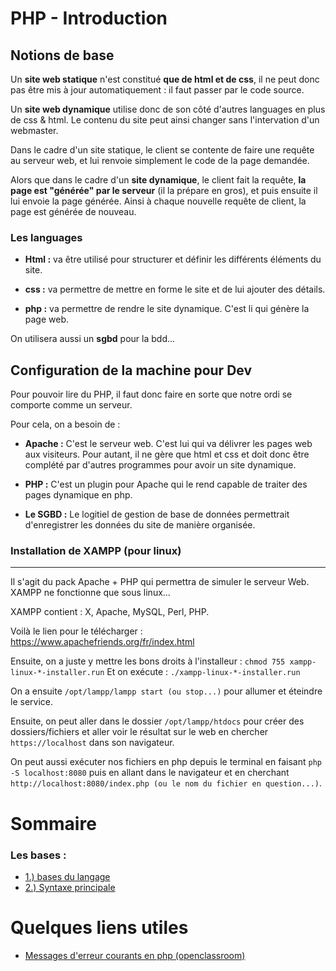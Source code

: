 # PHP - Introduction


## Notions de base

Un **site web statique** n'est constitué **que de html et de css**, il ne peut donc pas être mis à jour automatiquement : il faut passer par le code source. 

Un **site web dynamique** utilise donc de son côté d'autres languages en plus de css & html. 
Le contenu du site peut ainsi changer sans l'intervation d'un webmaster. 

Dans le cadre d'un site statique, le client se contente de faire une requête au serveur web, et lui renvoie simplement le code de la page demandée. 

Alors que dans le cadre d'un **site dynamique**, le client fait la requête, **la page est "générée" par le serveur** (il la prépare en gros), et puis ensuite il lui envoie la page générée. 
Ainsi à chaque nouvelle requête de client, la page est générée de nouveau. 

### Les languages

* **Html :** va être utilisé pour structurer et définir les différents éléments du site. 

* **css :** va permettre de mettre en forme le site et de lui ajouter des détails. 

* **php :** va permettre de rendre le site dynamique. C'est li qui génère la page web.

On utilisera aussi un **sgbd** pour la bdd...




## Configuration de la machine pour Dev

Pour pouvoir lire du PHP, il faut donc faire en sorte que notre ordi se comporte comme un serveur.

Pour cela, on a besoin de :

* **Apache :** C'est le serveur web. C'est lui qui va délivrer les pages web aux visiteurs. Pour autant, il ne gère que html et css et doit donc être complété par d'autres programmes pour avoir un site dynamique. 

* **PHP :** C'est un plugin pour Apache qui le rend capable de traiter des pages dynamique en php. 

* **Le SGBD :** Le logitiel de gestion de base de données permettrait d'enregistrer les données du site de manière organisée. 


### Installation de XAMPP (pour linux)
---
 Il s'agit du pack Apache + PHP qui permettra de simuler le serveur Web. XAMPP ne fonctionne que sous linux...

XAMPP contient : X, Apache, MySQL, Perl, PHP.

Voilà le lien pour le télécharger : https://www.apachefriends.org/fr/index.html

Ensuite, on a juste y mettre les bons droits à l'installeur :
`chmod 755 xampp-linux-*-installer.run`
Et on exécute : 
`./xampp-linux-*-installer.run`

On a ensuite `/opt/lampp/lampp start (ou stop...)` pour allumer et éteindre le service. 

Ensuite, on peut aller dans le dossier `/opt/lampp/htdocs` pour créer des dossiers/fichiers et aller voir le résultat sur le web en chercher `https://localhost` dans son navigateur. 


On peut aussi exécuter nos fichiers en php depuis le terminal en faisant `php -S localhost:8080` puis en allant dans le navigateur et en cherchant `http://localhost:8080/index.php (ou le nom du fichier en question...)`.  


# Sommaire
### Les bases : 
- [1.) bases du langage](./bases/bases.md)
 - [2.) Syntaxe principale](./bases/syntaxe.md)



# Quelques liens utiles
- [Messages d'erreur courants en php (openclassroom)](https://openclassrooms.com/fr/courses/918836-concevez-votre-site-web-avec-php-et-mysql/4240011-au-secours-mon-script-plante)